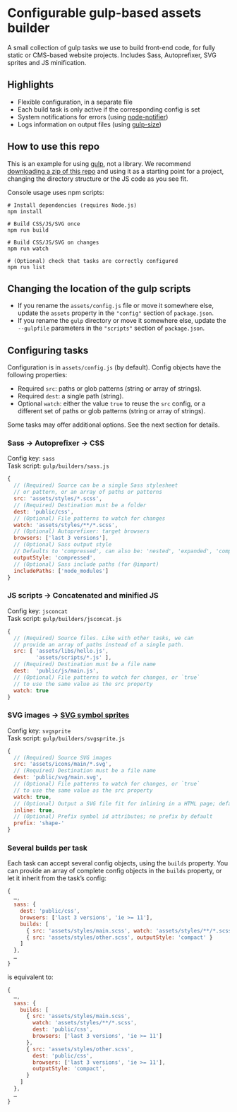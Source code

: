 Configurable gulp-based assets builder
======================================

A small collection of gulp tasks we use to build front-end code, for fully static or CMS-based website projects. Includes Sass, Autoprefixer, SVG sprites and JS minification.


Highlights
----------

-   Flexible configuration, in a separate file
-   Each build task is only active if the corresponding config is set
-   System notifications for errors (using [node-notifier][])
-   Logs information on output files (using [gulp-size][])


How to use this repo
--------------------

This is an example for using [gulp][], not a library. We recommend [downloading a zip of this repo][ZIP] and using it as a starting point for a project, changing the directory structure or the JS code as you see fit.

Console usage uses npm scripts:

```
# Install dependencies (requires Node.js)
npm install

# Build CSS/JS/SVG once
npm run build

# Build CSS/JS/SVG on changes
npm run watch

# (Optional) check that tasks are correctly configured
npm run list
```


Changing the location of the gulp scripts
-----------------------------------------

-   If you rename the `assets/config.js` file or move it somewhere else, update the `assets` property in the `"config"` section of `package.json`.
-   If you rename the `gulp` directory or move it somewhere else, update the `--gulpfile` parameters in the `"scripts"` section of `package.json`.


Configuring tasks
-----------------

Configuration is in `assets/config.js` (by default). Config objects have the following properties:

-   Required `src`: paths or glob patterns (string or array of strings).
-   Required `dest`: a single path (string).
-   Optional `watch`: either the value `true` to reuse the `src` config, or a different set of paths or glob patterns (string or array of strings).

Some tasks may offer additional options. See the next section for details.

### Sass → Autoprefixer → CSS

Config key: `sass`<br>
Task script: `gulp/builders/sass.js`

```js
{
  // (Required) Source can be a single Sass stylesheet
  // or pattern, or an array of paths or patterns
  src: 'assets/styles/*.scss',
  // (Required) Destination must be a folder
  dest: 'public/css',
  // (Optional) File patterns to watch for changes
  watch: 'assets/styles/**/*.scss',
  // (Optional) Autoprefixer: target browsers
  browsers: ['last 3 versions'],
  // (Optional) Sass output style
  // Defaults to 'compressed', can also be: 'nested', 'expanded', 'compact'
  outputStyle: 'compressed',
  // (Optional) Sass include paths (for @import)
  includePaths: ['node_modules']
}
```

### JS scripts → Concatenated and minified JS

Config key: `jsconcat`<br>
Task script: `gulp/builders/jsconcat.js`

```js
{
  // (Required) Source files. Like with other tasks, we can
  // provide an array of paths instead of a single path.
  src: [ 'assets/libs/hello.js',
         'assets/scripts/*.js' ],
  // (Required) Destination must be a file name
  dest:  'public/js/main.js',
  // (Optional) File patterns to watch for changes, or `true`
  // to use the same value as the src property
  watch: true
}
```

### SVG images → [SVG symbol sprites][SVG_SPRITES]

Config key: `svgsprite`<br>
Task script: `gulp/builders/svgsprite.js`

```js
{
  // (Required) Source SVG images
  src: 'assets/icons/main/*.svg',
  // (Required) Destination must be a file name
  dest: 'public/svg/main.svg',
  // (Optional) File patterns to watch for changes, or `true`
  // to use the same value as the src property
  watch: true,
  // (Optional) Output a SVG file fit for inlining in a HTML page; defaults to false
  inline: true,
  // (Optional) Prefix symbol id attributes; no prefix by default
  prefix: 'shape-'
}
```

### Several builds per task

Each task can accept several config objects, using the `builds` property. You can provide an array of complete config objects in the `builds` property, or let it inherit from the task’s config:

```js
{
  …,
  sass: {
    dest: 'public/css',
    browsers: ['last 3 versions', 'ie >= 11'],
    builds: [
      { src: 'assets/styles/main.scss', watch: 'assets/styles/**/*.scss' },
      { src: 'assets/styles/other.scss', outputStyle: 'compact' }
    ]
  },
  …
}
```

is equivalent to:

```js
{
  …,
  sass: {
    builds: [
      { src: 'assets/styles/main.scss',
        watch: 'assets/styles/**/*.scss',
        dest: 'public/css',
        browsers: ['last 3 versions', 'ie >= 11']
      },
      { src: 'assets/styles/other.scss',
        dest: 'public/css',
        browsers: ['last 3 versions', 'ie >= 11'],
        outputStyle: 'compact',
      }
    ]
  },
  …
}
```


[gulp]: http://gulpjs.com/
[gulp-size]: https://www.npmjs.com/package/gulp-size
[node-notifier]: https://www.npmjs.com/package/node-notifier
[SVG_SPRITES]: http://fvsch.com/code/svg-icons/how-to/
[ZIP]: https://github.com/Gradientz/assets-builder/releases/latest

